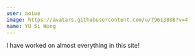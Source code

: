 ```yaml
---
user: aoiue
image: https://avatars.githubusercontent.com/u/79613808?v=4
name: YU Si Hong
---
```

I have worked on almost everything in this site!

